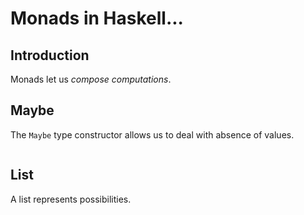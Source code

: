 # Monads in Haskell...

## Introduction

Monads let us _compose computations_. 

## Maybe

The `Maybe` type constructor allows us to deal with absence of values.

``` haskell

```

## List 

A list represents possibilities.

``` haskell

```
